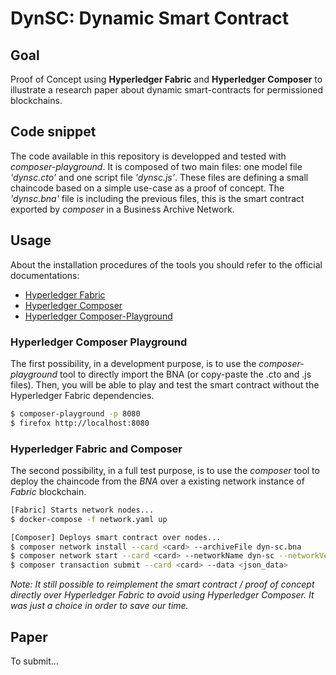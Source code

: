 # DynSC: Dynamic Smart Contract

## Goal

Proof of Concept using **Hyperledger Fabric** and **Hyperledger Composer** to illustrate a research paper about dynamic smart-contracts for permissioned blockchains.

## Code snippet

The code available in this repository is developped and tested with *composer-playground*. It is composed of two main files: one model file *'dynsc.cto'* and one script file *'dynsc.js'*. These files are defining a small chaincode based on a simple use-case as a proof of concept. The *'dynsc.bna'* file is including the previous files, this is the smart contract exported by *composer* in a Business Archive Network.

## Usage

About the installation procedures of the tools you should refer to the official documentations:

 - [Hyperledger Fabric](https://hyperledger-fabric.readthedocs.io/en/release-1.4/index.html)
 - [Hyperledger Composer](https://hyperledger.github.io/composer/v0.19/introduction/introduction.html)
 - [Hyperledger Composer-Playground](https://hyperledger.github.io/composer/v0.19/playground/playground-index)

### Hyperledger Composer Playground

The first possibility, in a development purpose, is to use the *composer-playground* tool to directly import the BNA (or copy-paste the .cto and .js files). Then, you will be able to play and test the smart contract without the Hyperledger Fabric dependencies.

```bash
$ composer-playground -p 8080
$ firefox http://localhost:8080
```

### Hyperledger Fabric and Composer

The second possibility, in a full test purpose, is to use the *composer* tool to deploy the chaincode from the *BNA* over a existing network instance of *Fabric* blockchain.

```bash
[Fabric] Starts network nodes...
$ docker-compose -f network.yaml up

[Composer] Deploys smart contract over nodes...
$ composer network install --card <card> --archiveFile dyn-sc.bna
$ composer network start --card <card> --networkName dyn-sc --networkVersion 0.1.0 -A <Admin> -S <AdminPassword>
$ composer transaction submit --card <card> --data <json_data>
```

*Note: It still possible to reimplement the smart contract / proof of concept directly over Hyperledger Fabric to avoid using Hyperledger Composer. It was just a choice in order to save our time.*

## Paper

To submit...


